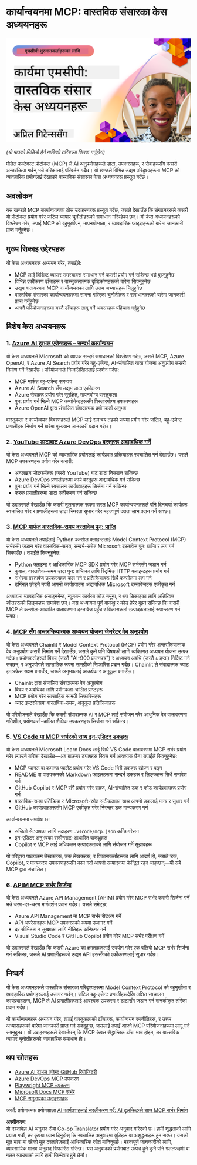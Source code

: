 <!--
CO_OP_TRANSLATOR_METADATA:
{
  "original_hash": "61a160248efabe92b09d7b08293d17db",
  "translation_date": "2025-08-18T15:55:03+00:00",
  "source_file": "09-CaseStudy/README.md",
  "language_code": "ne"
}
-->
# कार्यान्वयनमा MCP: वास्तविक संसारका केस अध्ययनहरू

[![कार्यान्वयनमा MCP: वास्तविक संसारका केस अध्ययनहरू](../../../translated_images/10.3262cc80b4de5071fde8ba74c5c5d6738a0a9f398dcc0423f0210f632e2238b8.ne.png)](https://youtu.be/IxshWb2Az5w)

_(यो पाठको भिडियो हेर्न माथिको तस्बिरमा क्लिक गर्नुहोस्)_

मोडेल कन्टेक्स्ट प्रोटोकल (MCP) ले AI अनुप्रयोगहरूले डाटा, उपकरणहरू, र सेवाहरूसँग कसरी अन्तरक्रिया गर्छन् भन्ने तरिकालाई परिवर्तन गर्दैछ। यो खण्डले विभिन्न उद्यम परिदृश्यहरूमा MCP को व्यावहारिक प्रयोगलाई देखाउने वास्तविक संसारका केस अध्ययनहरू प्रस्तुत गर्दछ।

## अवलोकन

यस खण्डले MCP कार्यान्वयनका ठोस उदाहरणहरू प्रस्तुत गर्दछ, जसले देखाउँछ कि संगठनहरूले कसरी यो प्रोटोकल प्रयोग गरेर जटिल व्यापार चुनौतीहरूको समाधान गरिरहेका छन्। यी केस अध्ययनहरूको विश्लेषण गरेर, तपाईं MCP को बहुमुखीपन, मापनयोग्यता, र व्यावहारिक फाइदाहरूको बारेमा जानकारी प्राप्त गर्नुहुनेछ।

## मुख्य सिकाइ उद्देश्यहरू

यी केस अध्ययनहरू अध्ययन गरेर, तपाईंले:

- MCP लाई विशिष्ट व्यापार समस्याहरू समाधान गर्न कसरी प्रयोग गर्न सकिन्छ भन्ने बुझ्नुहुनेछ
- विभिन्न एकीकरण ढाँचाहरू र वास्तुकलात्मक दृष्टिकोणहरूको बारेमा सिक्नुहुनेछ
- उद्यम वातावरणमा MCP कार्यान्वयनका लागि उत्तम अभ्यासहरू चिन्नुहुनेछ
- वास्तविक संसारका कार्यान्वयनहरूमा सामना गरिएका चुनौतीहरू र समाधानहरूको बारेमा जानकारी प्राप्त गर्नुहुनेछ
- आफ्नै परियोजनाहरूमा यस्तै ढाँचाहरू लागू गर्ने अवसरहरू पहिचान गर्नुहुनेछ

## विशेष केस अध्ययनहरू

### 1. [Azure AI ट्राभल एजेन्टहरू – सन्दर्भ कार्यान्वयन](./travelagentsample.md)

यो केस अध्ययनले Microsoft को व्यापक सन्दर्भ समाधानको विश्लेषण गर्दछ, जसले MCP, Azure OpenAI, र Azure AI Search प्रयोग गरेर बहु-एजेन्ट, AI-संचालित यात्रा योजना अनुप्रयोग कसरी निर्माण गर्ने देखाउँछ। परियोजनाले निम्नलिखितलाई प्रदर्शन गर्दछ:

- MCP मार्फत बहु-एजेन्ट समन्वय
- Azure AI Search सँग उद्यम डाटा एकीकरण
- Azure सेवाहरू प्रयोग गरेर सुरक्षित, मापनयोग्य वास्तुकला
- पुन: प्रयोग गर्न मिल्ने MCP कम्पोनेन्टहरूसँग विस्तारयोग्य उपकरणहरू
- Azure OpenAI द्वारा संचालित संवादात्मक प्रयोगकर्ता अनुभव

वास्तुकला र कार्यान्वयन विवरणहरूले MCP लाई समन्वय तहको रूपमा प्रयोग गरेर जटिल, बहु-एजेन्ट प्रणालीहरू निर्माण गर्ने बारेमा मूल्यवान जानकारी प्रदान गर्दछ।

### 2. [YouTube डाटाबाट Azure DevOps वस्तुहरू अद्यावधिक गर्ने](./UpdateADOItemsFromYT.md)

यो केस अध्ययनले MCP को व्यावहारिक प्रयोगलाई कार्यप्रवाह प्रक्रियाहरू स्वचालित गर्न देखाउँछ। यसले MCP उपकरणहरू प्रयोग गरेर कसरी:

- अनलाइन प्लेटफर्महरू (जस्तै YouTube) बाट डाटा निकाल्न सकिन्छ
- Azure DevOps प्रणालीहरूमा कार्य वस्तुहरू अद्यावधिक गर्न सकिन्छ
- पुन: प्रयोग गर्न मिल्ने स्वचालन कार्यप्रवाहहरू सिर्जना गर्न सकिन्छ
- फरक प्रणालीहरूमा डाटा एकीकरण गर्न सकिन्छ

यो उदाहरणले देखाउँछ कि कसरी तुलनात्मक रूपमा सरल MCP कार्यान्वयनहरूले पनि दिनचर्या कार्यहरू स्वचालित गरेर र प्रणालीहरूमा डाटा स्थिरता सुधार गरेर महत्त्वपूर्ण दक्षता लाभ प्रदान गर्न सक्छ।

### 3. [MCP मार्फत वास्तविक-समय दस्तावेज पुन: प्राप्ति](./docs-mcp/README.md)

यो केस अध्ययनले तपाईंलाई Python कन्सोल क्लाइन्टलाई Model Context Protocol (MCP) सर्भरसँग जडान गरेर वास्तविक-समय, सन्दर्भ-सचेत Microsoft दस्तावेज पुन: प्राप्ति र लग गर्न सिकाउँछ। तपाईंले सिक्नुहुनेछ:

- Python क्लाइन्ट र आधिकारिक MCP SDK प्रयोग गरेर MCP सर्भरसँग जडान गर्न
- कुशल, वास्तविक-समय डाटा पुन: प्राप्तिका लागि स्ट्रिमिङ HTTP क्लाइन्टहरू प्रयोग गर्न
- सर्भरमा दस्तावेज उपकरणहरू कल गर्न र प्रतिक्रियाहरू सिधै कन्सोलमा लग गर्न
- टर्मिनल छोड्नै नपरी आफ्नो कार्यप्रवाहमा अद्यावधिक Microsoft दस्तावेजहरू एकीकृत गर्न

अध्यायमा व्यावहारिक असाइनमेन्ट, न्यूनतम कार्यरत कोड नमूना, र थप सिकाइका लागि अतिरिक्त स्रोतहरूको लिङ्कहरू समावेश छन्। यस अध्यायमा पूर्ण वाकथ्रु र कोड हेरेर बुझ्न सकिन्छ कि कसरी MCP ले कन्सोल-आधारित वातावरणमा दस्तावेज पहुँच र विकासकर्ता उत्पादकतालाई रूपान्तरण गर्न सक्छ।

### 4. [MCP सँग अन्तरक्रियात्मक अध्ययन योजना जेनरेटर वेब अनुप्रयोग](./docs-mcp/README.md)

यो केस अध्ययनले Chainlit र Model Context Protocol (MCP) प्रयोग गरेर अन्तरक्रियात्मक वेब अनुप्रयोग कसरी निर्माण गर्ने देखाउँछ, जसले कुनै पनि विषयको लागि व्यक्तिगत अध्ययन योजना उत्पन्न गर्दछ। प्रयोगकर्ताहरूले विषय (जस्तै "AI-900 प्रमाणपत्र") र अध्ययन अवधि (जस्तै ८ हप्ता) निर्दिष्ट गर्न सक्छन्, र अनुप्रयोगले साप्ताहिक रूपमा सामग्रीको सिफारिस प्रदान गर्दछ। Chainlit ले संवादात्मक च्याट इन्टरफेस सक्षम बनाउँछ, जसले अनुभवलाई आकर्षक र अनुकूल बनाउँछ।

- Chainlit द्वारा संचालित संवादात्मक वेब अनुप्रयोग
- विषय र अवधिका लागि प्रयोगकर्ता-चालित प्रम्प्टहरू
- MCP प्रयोग गरेर साप्ताहिक सामग्री सिफारिसहरू
- च्याट इन्टरफेसमा वास्तविक-समय, अनुकूल प्रतिक्रियाहरू

यो परियोजनाले देखाउँछ कि कसरी संवादात्मक AI र MCP लाई संयोजन गरेर आधुनिक वेब वातावरणमा गतिशील, प्रयोगकर्ता-चालित शैक्षिक उपकरणहरू सिर्जना गर्न सकिन्छ।

### 5. [VS Code मा MCP सर्भरको साथ इन-एडिटर डकहरू](./docs-mcp/README.md)

यो केस अध्ययनले Microsoft Learn Docs लाई सिधै VS Code वातावरणमा MCP सर्भर प्रयोग गरेर ल्याउने तरिका देखाउँछ—अब ब्राउजर ट्याबहरू स्विच गर्न आवश्यक छैन! तपाईंले सिक्नुहुनेछ:

- MCP प्यानल वा कमाण्ड प्यालेट प्रयोग गरेर VS Code भित्रै डकहरू खोज्न र पढ्न
- README वा पाठ्यक्रमको Markdown फाइलहरूमा सन्दर्भ डकहरू र लिङ्कहरू सिधै समावेश गर्न
- GitHub Copilot र MCP सँगै प्रयोग गरेर सहज, AI-संचालित डक र कोड कार्यप्रवाहहरू प्रयोग गर्न
- वास्तविक-समय प्रतिक्रिया र Microsoft-स्रोत सटीकताका साथ आफ्नो डकलाई मान्य र सुधार गर्न
- GitHub कार्यप्रवाहहरूसँग MCP एकीकृत गरेर निरन्तर डक मान्यकरण गर्न

कार्यान्वयनमा समावेश छ:

- सजिलो सेटअपका लागि उदाहरण `.vscode/mcp.json` कन्फिगरेसन
- इन-एडिटर अनुभवका स्क्रीनसट-आधारित वाकथ्रुहरू
- Copilot र MCP लाई अधिकतम उत्पादकताको लागि संयोजन गर्ने सुझावहरू

यो परिदृश्य पाठ्यक्रम लेखकहरू, डक लेखकहरू, र विकासकर्ताहरूका लागि आदर्श हो, जसले डक, Copilot, र मान्यकरण उपकरणहरूसँग काम गर्दा आफ्नो सम्पादकमा केन्द्रित रहन चाहन्छन्—यी सबै MCP द्वारा संचालित।

### 6. [APIM MCP सर्भर सिर्जना](./apimsample.md)

यो केस अध्ययनले Azure API Management (APIM) प्रयोग गरेर MCP सर्भर कसरी सिर्जना गर्ने भन्ने चरण-दर-चरण मार्गदर्शन प्रदान गर्दछ। यसले समेट्छ:

- Azure API Management मा MCP सर्भर सेटअप गर्ने
- API अपरेसनहरू MCP उपकरणको रूपमा उजागर गर्ने
- दर सीमितता र सुरक्षाका लागि नीतिहरू कन्फिगर गर्ने
- Visual Studio Code र GitHub Copilot प्रयोग गरेर MCP सर्भर परीक्षण गर्ने

यो उदाहरणले देखाउँछ कि कसरी Azure का क्षमताहरूलाई उपयोग गरेर एक बलियो MCP सर्भर सिर्जना गर्न सकिन्छ, जसले AI प्रणालीहरूको उद्यम API हरूसँगको एकीकरणलाई सुधार गर्दछ।

## निष्कर्ष

यी केस अध्ययनहरूले वास्तविक संसारका परिदृश्यहरूमा Model Context Protocol को बहुमुखीता र व्यावहारिक प्रयोगहरूलाई उजागर गर्छन्। जटिल बहु-एजेन्ट प्रणालीहरूदेखि लक्षित स्वचालन कार्यप्रवाहसम्म, MCP ले AI प्रणालीहरूलाई आवश्यक उपकरण र डाटासँग जडान गर्न मानकीकृत तरिका प्रदान गर्दछ।

यी कार्यान्वयनहरू अध्ययन गरेर, तपाईं वास्तुकलाको ढाँचाहरू, कार्यान्वयन रणनीतिहरू, र उत्तम अभ्यासहरूको बारेमा जानकारी प्राप्त गर्न सक्नुहुन्छ, जसलाई तपाईं आफ्नै MCP परियोजनाहरूमा लागू गर्न सक्नुहुन्छ। यी उदाहरणहरूले देखाउँछन् कि MCP केवल सैद्धान्तिक ढाँचा मात्र होइन, तर वास्तविक व्यापार चुनौतीहरूको व्यावहारिक समाधान हो।

## थप स्रोतहरू

- [Azure AI ट्राभल एजेन्ट GitHub रिपोजिटरी](https://github.com/Azure-Samples/azure-ai-travel-agents)
- [Azure DevOps MCP उपकरण](https://github.com/microsoft/azure-devops-mcp)
- [Playwright MCP उपकरण](https://github.com/microsoft/playwright-mcp)
- [Microsoft Docs MCP सर्भर](https://github.com/MicrosoftDocs/mcp)
- [MCP समुदायका उदाहरणहरू](https://github.com/microsoft/mcp)

अर्को: प्रयोगात्मक प्रयोगशाला [AI कार्यप्रवाहलाई सरलीकरण गर्दै: AI टूलकिटको साथ MCP सर्भर निर्माण](../10-StreamliningAIWorkflowsBuildingAnMCPServerWithAIToolkit/README.md)

**अस्वीकरण**:  
यो दस्तावेज़ AI अनुवाद सेवा [Co-op Translator](https://github.com/Azure/co-op-translator) प्रयोग गरेर अनुवाद गरिएको छ। हामी शुद्धताको लागि प्रयास गर्छौं, तर कृपया ध्यान दिनुहोस् कि स्वचालित अनुवादमा त्रुटिहरू वा अशुद्धताहरू हुन सक्छ। यसको मूल भाषा मा रहेको मूल दस्तावेज़लाई आधिकारिक स्रोत मानिनुपर्छ। महत्वपूर्ण जानकारीको लागि, व्यावसायिक मानव अनुवाद सिफारिस गरिन्छ। यस अनुवादको प्रयोगबाट उत्पन्न हुने कुनै पनि गलतफहमी वा गलत व्याख्याको लागि हामी जिम्मेवार हुने छैनौं।
